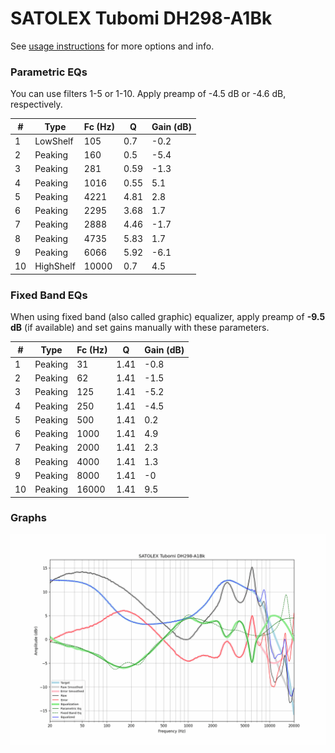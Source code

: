 # SATOLEX Tubomi DH298-A1Bk
See [usage instructions](https://github.com/jaakkopasanen/AutoEq#usage) for more options and info.

### Parametric EQs
You can use filters 1-5 or 1-10. Apply preamp of -4.5 dB or -4.6 dB, respectively.

|   # | Type      |   Fc (Hz) |    Q |   Gain (dB) |
|-----|-----------|-----------|------|-------------|
|   1 | LowShelf  |       105 | 0.7  |        -0.2 |
|   2 | Peaking   |       160 | 0.5  |        -5.4 |
|   3 | Peaking   |       281 | 0.59 |        -1.3 |
|   4 | Peaking   |      1016 | 0.55 |         5.1 |
|   5 | Peaking   |      4221 | 4.81 |         2.8 |
|   6 | Peaking   |      2295 | 3.68 |         1.7 |
|   7 | Peaking   |      2888 | 4.46 |        -1.7 |
|   8 | Peaking   |      4735 | 5.83 |         1.7 |
|   9 | Peaking   |      6066 | 5.92 |        -6.1 |
|  10 | HighShelf |     10000 | 0.7  |         4.5 |

### Fixed Band EQs
When using fixed band (also called graphic) equalizer, apply preamp of **-9.5 dB** (if available) and set gains manually with these parameters.

|   # | Type    |   Fc (Hz) |    Q |   Gain (dB) |
|-----|---------|-----------|------|-------------|
|   1 | Peaking |        31 | 1.41 |        -0.8 |
|   2 | Peaking |        62 | 1.41 |        -1.5 |
|   3 | Peaking |       125 | 1.41 |        -5.2 |
|   4 | Peaking |       250 | 1.41 |        -4.5 |
|   5 | Peaking |       500 | 1.41 |         0.2 |
|   6 | Peaking |      1000 | 1.41 |         4.9 |
|   7 | Peaking |      2000 | 1.41 |         2.3 |
|   8 | Peaking |      4000 | 1.41 |         1.3 |
|   9 | Peaking |      8000 | 1.41 |        -0   |
|  10 | Peaking |     16000 | 1.41 |         9.5 |

### Graphs
![](./SATOLEX%20Tubomi%20DH298-A1Bk.png)
